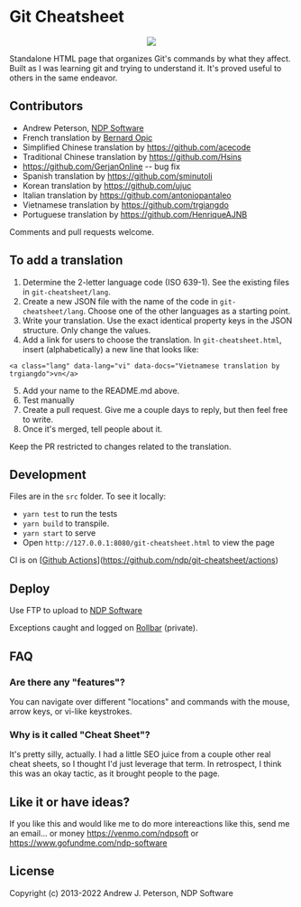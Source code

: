 # Git Cheatsheet

<div align="center">
  <img src="https://i.imgur.com/vD2hXkf.png" />
</div>

Standalone HTML page that organizes Git's commands by what they affect.
Built as I was learning git and trying to understand it. It's proved useful
to others in the same endeavor.

## Contributors

* Andrew Peterson, [NDP Software](https://ndpsoftware.com)
* French translation by [Bernard Opic](https://blogs.media-tips.com/bernard.opic/)
* Simplified Chinese translation by https://github.com/acecode
* Traditional Chinese translation by https://github.com/Hsins
* https://github.com/GerjanOnline -- bug fix
* Spanish translation by https://github.com/sminutoli
* Korean translation by https://github.com/ujuc
* Italian translation by https://github.com/antoniopantaleo
* Vietnamese translation by https://github.com/trgiangdo
* Portuguese translation by https://github.com/HenriqueAJNB

Comments and pull requests welcome.

## To add a translation

1. Determine the 2-letter language code (ISO 639-1). See the existing files in `git-cheatsheet/lang`.
2. Create a new JSON file with the name of the code in `git-cheatsheet/lang`. Choose one of the other languages as a starting point.
3. Write your translation. Use the exact identical property keys in the JSON structure. Only change the values.
4. Add a link for users to choose the translation. In `git-cheatsheet.html`, insert (alphabetically) a new line that looks like:
```
<a class="lang" data-lang="vi" data-docs="Vietnamese translation by trgiangdo">vn</a>
```
5. Add your name to the README.md above.
6. Test manually
7. Create a pull request. Give me a couple days to reply, but then feel free to write.
8. Once it's merged, tell people about it.

Keep the PR restricted to changes related to the translation.


## Development

Files are in the `src` folder. To see it locally:
- `yarn test` to run the tests
- `yarn build` to transpile. 
- `yarn start` to serve
- Open `http://127.0.0.1:8080/git-cheatsheet.html` to view the page

CI is on [[Github Actions](https://app.circleci.com/pipelines/github/ndp/git-cheatsheet)](https://github.com/ndp/git-cheatsheet/actions)

## Deploy

Use FTP to upload to [NDP Software](http://www.ndpsoftware.com/)

Exceptions caught and logged on [Rollbar](https://rollbar.com/ndpsoftware/git-cheatsheet/) (private).

## FAQ

### Are there any "features"?

You can navigate over different "locations" and commands with the mouse, arrow keys, or vi-like keystrokes.

### Why is it called "Cheat Sheet"?

It's pretty silly, actually. I had a little SEO juice from a couple other real cheat sheets,
so I thought I'd just leverage that term. In retrospect, I think this was an
okay tactic, as it brought people to the page.

## Like it or have ideas?

If you like this and would like me to do more intereactions like this, send me an email... or money https://venmo.com/ndpsoft or  https://www.gofundme.com/ndp-software

## License

Copyright (c) 2013-2022 Andrew J. Peterson, NDP Software

